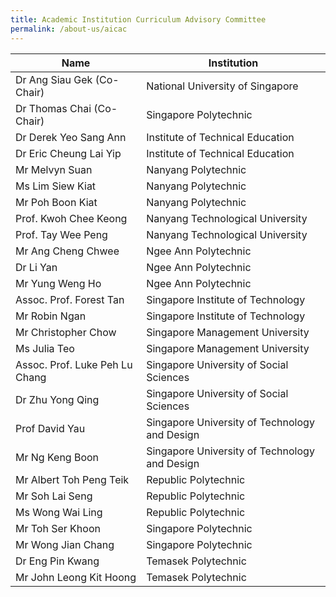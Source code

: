 ```yaml
---
title: Academic Institution Curriculum Advisory Committee
permalink: /about-us/aicac
---
```

| Name | Institution |
| -------- | -------- |
| Dr Ang Siau Gek  (Co-Chair)    | National University of Singapore     |
| Dr Thomas Chai (Co-Chair)     | Singapore Polytechnic     |
| Dr Derek Yeo Sang Ann    | Institute of Technical Education    |
| Dr Eric Cheung Lai Yip  | Institute of Technical Education     |
|Mr Melvyn Suan    | Nanyang Polytechnic     |
| Ms Lim Siew Kiat     | Nanyang Polytechnic     |
| Mr Poh Boon Kiat     | Nanyang Polytechnic     |
| Prof. Kwoh Chee Keong   | Nanyang Technological University |
| Prof. Tay Wee Peng     | Nanyang Technological University   |
| Mr Ang Cheng Chwee     | Ngee Ann Polytechnic    |
| Dr Li Yan     | Ngee Ann Polytechnic    |
| Mr Yung Weng Ho    | Ngee Ann Polytechnic    |
| Assoc. Prof. Forest Tan      | Singapore Institute of Technology     |
| Mr Robin Ngan     | Singapore Institute of Technology     |
| Mr Christopher Chow     | Singapore Management University    |
| Ms Julia Teo     | Singapore Management University     |
| Assoc. Prof. Luke Peh Lu Chang     | Singapore University of Social Sciences    |
| Dr Zhu Yong Qing     |  Singapore University of Social Sciences   |
| Prof David Yau | Singapore University of Technology and Design   |
| Mr Ng Keng Boon     | Singapore University of Technology and Design     |
| Mr Albert Toh Peng Teik    | Republic Polytechnic     |
| Mr Soh Lai Seng | Republic Polytechnic     |
| Ms Wong Wai Ling    | Republic Polytechnic     |
| Mr Toh Ser Khoon     | Singapore Polytechnic     |
| Mr Wong Jian Chang   | Singapore Polytechnic   |
| Dr Eng Pin Kwang   | Temasek Polytechnic     |
| Mr John Leong Kit Hoong    | Temasek Polytechnic     |